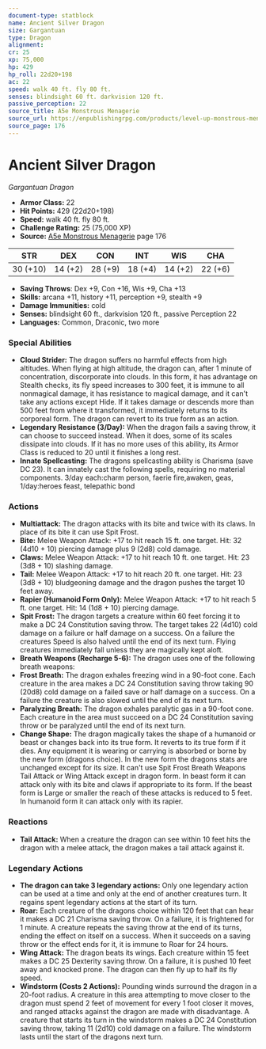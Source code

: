 ```yaml
---
document-type: statblock
name: Ancient Silver Dragon
size: Gargantuan
type: Dragon
alignment: 
cr: 25
xp: 75,000
hp: 429
hp_roll: 22d20+198
ac: 22
speed: walk 40 ft. fly 80 ft.
senses: blindsight 60 ft. darkvision 120 ft. 
passive_perception: 22
source_title: A5e Monstrous Menagerie
source_url: https://enpublishingrpg.com/products/level-up-monstrous-menagerie-a5e
source_page: 176
---
```


# Ancient Silver Dragon

*Gargantuan* *Dragon*

- **Armor Class:** 22
- **Hit Points:** 429 (22d20+198)
- **Speed:** walk 40 ft. fly 80 ft.
- **Challenge Rating:** 25 (75,000 XP)
- **Source:** [A5e Monstrous Menagerie](https://enpublishingrpg.com/products/level-up-monstrous-menagerie-a5e) page 176

| STR | DEX | CON | INT | WIS | CHA |
| --- | --- | --- | --- | --- | --- |
| 30 (+10) | 14 (+2) | 28 (+9) | 18 (+4) | 14 (+2) | 22 (+6) |

- **Saving Throws**: Dex +9, Con +16, Wis +9, Cha +13
- **Skills:** arcana +11, history +11, perception +9, stealth +9
- **Damage Immunities:** cold
- **Senses:** blindsight 60 ft., darkvision 120 ft., passive Perception 22
- **Languages:** Common, Draconic, two more

### Special Abilities

- **Cloud Strider:** The dragon suffers no harmful effects from high altitudes. When flying at high altitude, the dragon can, after 1 minute of concentration, discorporate into clouds. In this form, it has advantage on Stealth checks, its fly speed increases to 300 feet, it is immune to all nonmagical damage, it has resistance to magical damage, and it can't take any actions except Hide. If it takes damage or descends more than 500 feet from where it transformed, it immediately returns to its corporeal form. The dragon can revert to its true form as an action.
- **Legendary Resistance (3/Day):** When the dragon fails a saving throw, it can choose to succeed instead. When it does, some of its scales dissipate into clouds. If it has no more uses of this ability, its Armor Class is reduced to 20 until it finishes a long rest.
- **Innate Spellcasting:** The dragons spellcasting ability is Charisma (save DC 23). It can innately cast the following spells, requiring no material components. 3/day each:charm person, faerie fire,awaken, geas,  1/day:heroes feast, telepathic bond

### Actions

- **Multiattack:** The dragon attacks with its bite and twice with its claws. In place of its bite  it can use Spit Frost.
- **Bite:** Melee Weapon Attack: +17 to hit  reach 15 ft.  one target. Hit: 32 (4d10 + 10) piercing damage plus 9 (2d8) cold damage.
- **Claws:** Melee Weapon Attack: +17 to hit  reach 10 ft.  one target. Hit: 23 (3d8 + 10) slashing damage.
- **Tail:** Melee Weapon Attack: +17 to hit  reach 20 ft.  one target. Hit: 23 (3d8 + 10) bludgeoning damage  and the dragon pushes the target 10 feet away.
- **Rapier (Humanoid Form Only):** Melee Weapon Attack: +17 to hit  reach 5 ft.  one target. Hit: 14 (1d8 + 10) piercing damage.
- **Spit Frost:** The dragon targets a creature within 60 feet  forcing it to make a DC 24 Constitution saving throw. The target takes 22 (4d10) cold damage on a failure or half damage on a success. On a failure  the creatures Speed is also halved until the end of its next turn. Flying creatures immediately fall unless they are magically kept aloft.
- **Breath Weapons (Recharge 5-6):** The dragon uses one of the following breath weapons:
- **Frost Breath:** The dragon exhales freezing wind in a 90-foot cone. Each creature in the area makes a DC 24 Constitution saving throw  taking 90 (20d8) cold damage on a failed save or half damage on a success. On a failure  the creature is also slowed until the end of its next turn.
- **Paralyzing Breath:** The dragon exhales paralytic gas in a 90-foot cone. Each creature in the area must succeed on a DC 24 Constitution saving throw or be paralyzed until the end of its next turn.
- **Change Shape:** The dragon magically takes the shape of a humanoid or beast  or changes back into its true form. It reverts to its true form if it dies. Any equipment it is wearing or carrying is absorbed or borne by the new form (dragons choice). In the new form  the dragons stats are unchanged except for its size. It can't use Spit Frost  Breath Weapons  Tail Attack  or Wing Attack except in dragon form. In beast form  it can attack only with its bite and claws  if appropriate to its form. If the beast form is Large or smaller  the reach of these attacks is reduced to 5 feet. In humanoid form  it can attack only with its rapier.

### Reactions

- **Tail Attack:** When a creature the dragon can see within 10 feet hits the dragon with a melee attack, the dragon makes a tail attack against it.



### Legendary Actions

- **The dragon can take 3 legendary actions:** Only one legendary action can be used at a time and only at the end of another creatures turn. It regains spent legendary actions at the start of its turn.
- **Roar:** Each creature of the dragons choice within 120 feet that can hear it makes a DC 21 Charisma saving throw. On a failure, it is frightened for 1 minute. A creature repeats the saving throw at the end of its turns, ending the effect on itself on a success. When it succeeds on a saving throw or the effect ends for it, it is immune to Roar for 24 hours.
- **Wing Attack:** The dragon beats its wings. Each creature within 15 feet makes a DC 25 Dexterity saving throw. On a failure, it is pushed 10 feet away and knocked prone. The dragon can then fly up to half its fly speed.
- **Windstorm (Costs 2 Actions):** Pounding winds surround the dragon in a 20-foot radius. A creature in this area attempting to move closer to the dragon must spend 2 feet of movement for every 1 foot closer it moves, and ranged attacks against the dragon are made with disadvantage. A creature that starts its turn in the windstorm makes a DC 24 Constitution saving throw, taking 11 (2d10) cold damage on a failure. The windstorm lasts until the start of the dragons next turn.
